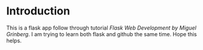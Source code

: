 # Introduction

This is a flask app follow through tutorial *Flask Web Development by Miguel Grinberg*.
I am trying to learn both flask and github the same time.
Hope this helps.
